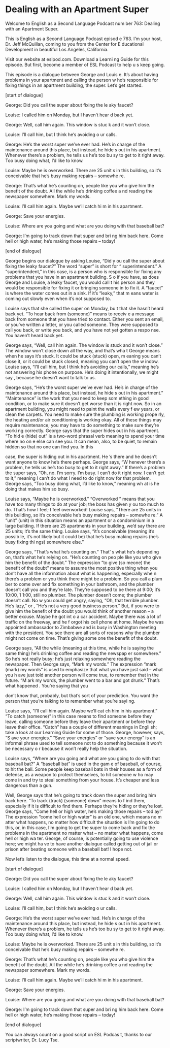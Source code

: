 # Dealing with an Apartment Super

Welcome to English as a Second Language Podcast num ber 763: Dealing with an Apartment Super.

This is English as a Second Language Podcast episod e 763.  I’m your host, Dr. Jeff McQuillan, coming to you from the Center for E ducational Development in beautiful Los Angeles, California.

Visit our website at eslpod.com.  Download a Learni ng Guide for this episode. But first, become a member of ESL Podcast to help u s keep going.

This episode is a dialogue between George and Louis e.  It’s about having problems in your apartment and calling the person w ho’s responsible for fixing things in an apartment building, the super.  Let’s get started.

[start of dialogue]

George:  Did you call the super about fixing the le aky faucet?

Louise:  I called him on Monday, but I haven’t hear d back yet.

George:  Well, call him again.  This window is stuc k and it won’t close.

Louise:  I’ll call him, but I think he’s avoiding o ur calls.

George:  He’s the worst super we’ve ever had.  He’s  in charge of the maintenance around this place, but instead, he hide s out in his apartment. Whenever there’s a problem, he tells us he’s too bu sy to get to it right away.  Too busy doing what, I’d like to know.

Louise:  Maybe he is overworked.  There are 25 unit s in this building, so it’s conceivable that he’s busy making repairs – somewhe re.

George:  That’s what he’s counting on, people like you who give him the benefit of the doubt.  All the while he’s drinking coffee a nd reading the newspaper somewhere.  Mark my words.

Louise:  I’ll call him again.  Maybe we’ll catch hi m in his apartment.

George:  Save your energies.

Louise:  Where are you going and what are you doing  with that baseball bat?

George:  I’m going to track down that super and bri ng him back here.  Come hell or high water, he’s making those repairs – today!

[end of dialogue]

George begins our dialogue by asking Louise, “Did y ou call the super about fixing the leaky faucet?”  The word “super” is short for “ superintendent.”  A “superintendent,” in this case, is a person who is responsible for fixing any problems that you have in an apartment building.  S o if you have, as does George and Louise, a leaky faucet, you would call t his person and they would be responsible for fixing it or bringing someone in to  fix it.  A “faucet” is where the water comes out in a sink.  If it’s “leaky,” that m eans water is coming out slowly even when it’s not supposed to.

Louise says that she called the super on Monday, bu t that she hasn’t heard back yet.  “To hear back from (someone)” means to receiv e a message back from someone that you have tried to contact.  Either you  sent an email, or you’ve written a letter, or you called someone.  They were  supposed to call you back, or write you back, and you have not yet gotten a respo nse.  You haven’t heard back yet.

George says, “Well, call him again.  The window is stuck and it won’t close.”  The window won’t close down all the way, and that’s wha t George means when he says it’s stuck.  It could be stuck (stuck) open, m eaning you can’t close it, or it could be stuck closed, meaning you can’t open the w indow.  Louise says, “I’ll call him, but I think he’s avoiding our calls,” meaning he’s not answering his phone on purpose.  He’s doing it intentionally, we might say , because he doesn’t want to talk to us.

George says, “He’s the worst super we’ve ever had.  He’s in charge of the maintenance around this place, but instead, he hide s out in his apartment.” “Maintenance” is the work that you need to keep som ething in good condition, or to make sure it doesn’t get worse than it is right now.  So in an apartment building, you might need to paint the walls every f ew years, or clean the carpets. You need to make sure the plumbing is working prope rly, the heating and/or air conditioning is working okay.  All of these things may require maintenance; you may have to do something to make sure they’re worki ng correctly.  George says that the super hides out in his apartment.  “To hid e (hide) out” is a two-word phrasal verb meaning to spend your time where no on e else can see you.  It can mean, also, to be quiet, to remain hidden so that no one can find you.  In this

case, the super is hiding out in his apartment.  He ’s there and he doesn’t want anyone to know he’s there perhaps.  George says, “W henever there’s a problem, he tells us he’s too busy to get to it right away.”   If there’s a problem the super says, “Oh, no.  I’m sorry.  I’m busy.  I can’t do it right now.  I can’t get to it,” meaning I can’t do what I need to do right now for that problem.  George says, “Too busy doing what, I’d like to know,” meaning wh at is he doing that makes him so busy.

Louise says, “Maybe he is overworked.”  “Overworked ” means that you have too many things to do at your job; the boss has given y ou too much to do.  That’s how I feel; I feel overworked!  Louise says, “There  are 25 units in this building, so it’s conceivable he’s busy making repairs – somewhe re.”  A “unit” (unit) in this situation means an apartment or a condominium in a large building.  If there are 25 apartments in your building, we’d say there are 25 units; it’s the same thing. Louise says, “it’s conceivable (meaning it’s possib le, it’s not likely but it could be) that he’s busy making repairs (he’s busy fixing thi ngs) somewhere else.”

George says, “That’s what he’s counting on.”  That’ s what he’s depending on, that’s what he’s relying on.  “He’s counting on peo ple like you who give him the benefit of the doubt.”  The expression “to give (so meone) the benefit of the doubt” means to assume the most positive thing when  you don’t have all the information about what is happening, especially whe n there’s a problem or you think there might be a problem.  So you call a plum ber to come over and fix something in your bathroom, and the plumber doesn’t  call you and they’re late. They’re supposed to be there at 9:00; it’s 10:00, 1 1:00, still no plumber.  The plumber doesn’t come; the plumber doesn’t call.  No w you could get angry, saying, “Oh, that terrible plumber.  He’s lazy,” or , “He’s not a very good business person.”  But, if you were to give him the benefit of the doubt you would think of another reason – a better excuse.  Maybe he got int o a car accident.  Maybe there was a lot of traffic on the freeway, and he f orgot his cell phone at home. Maybe he was appointed ambassador to Zimbabwe and is busy in Washington meeting with the president.  You see there are all sorts of reasons why the plumber might not come on time.  That’s giving some one the benefit of the doubt.

George says, “All the while (meaning at this time, while he is saying the same thing) he’s drinking coffee and reading the newspap er somewhere.”  So he’s not really busy; he’s just relaxing somewhere reading the newspaper.  Then George says, “Mark my words.”  The expression “mark (mark)  my words” is used to emphasize that what you have just said – what you h ave just told another person will come true, to remember that in the future.  “M ark my words, the plumber went to a bar and got drunk.”  That’s what happened .  You’re saying that you

don’t know that, probably, but that’s sort of your prediction.  You want the person that you’re talking to to remember what you’re sayi ng.

Louise says, “I’ll call him again.  Maybe we’ll cat ch him in his apartment.”  “To catch (someone)” in this case means to find someone  before they leave, calling someone before they leave their apartment or before  they leave their office. “Catch” has a couple of different meanings in Engli sh; take a look at our Learning Guide for some of those.  George, however, says, “S ave your energies.”  “Save your energies” or “save your energy” is an informal  phrase used to tell someone not to do something because it won’t be necessary o r because it won’t really help the situation.

Louise says, “Where are you going and what are you going to do with that baseball bat?”  A “baseball bat” is used in the gam e of baseball, of course, to hit the ball.  Some people keep baseball bats in their houses as a form of defense, as a weapon to protect themselves, to hit someone w ho may come in and try to steal something from your house.  It’s cheaper and less dangerous than a gun.

Well, George says that he’s going to track down the  super and bring him back here.  “To track (track) (someone) down” means to f ind them, especially if it is difficult to find them.  Perhaps they’re hiding or they’re lost.  George says, “Come hell or high water, he’s making those repairs – tod ay!”  The expression “come hell or high water” is an old one, which means no m atter what happens, no matter how difficult the situation is I’m going to do this, or, in this case, I’m going to get the super to come back and fix the problems in the apartment no matter what – no matter what happens, come hell or high wa ter.  George, of course, is potentially going to use violence here; we might ha ve to have another dialogue called getting out of jail or prison after beating someone with a baseball bat!  I hope not.

Now let’s listen to the dialogue, this time at a normal speed.

[start of dialogue]

George:  Did you call the super about fixing the le aky faucet?

Louise:  I called him on Monday, but I haven’t hear d back yet.

George:  Well, call him again.  This window is stuc k and it won’t close.

Louise:  I’ll call him, but I think he’s avoiding o ur calls.

George:  He’s the worst super we’ve ever had.  He’s  in charge of the maintenance around this place, but instead, he hide s out in his apartment. Whenever there’s a problem, he tells us he’s too bu sy to get to it right away.  Too busy doing what, I’d like to know.

Louise:  Maybe he is overworked.  There are 25 unit s in this building, so it’s conceivable that he’s busy making repairs – somewhe re.

George:  That’s what he’s counting on, people like you who give him the benefit of the doubt.  All the while he’s drinking coffee a nd reading the newspaper somewhere.  Mark my words.

Louise:  I’ll call him again.  Maybe we’ll catch hi m in his apartment.

George:  Save your energies.

Louise:  Where are you going and what are you doing  with that baseball bat?

George:  I’m going to track down that super and bri ng him back here.  Come hell or high water, he’s making those repairs – today!

[end of dialogue]

You can always count on a good script on ESL Podcas t, thanks to our scriptwriter, Dr. Lucy Tse.





